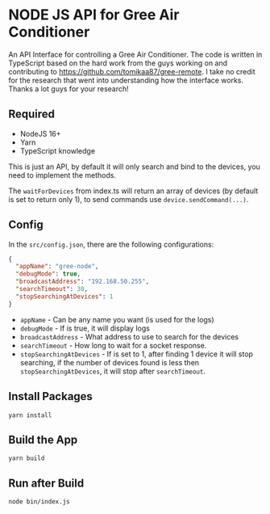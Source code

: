# NODE JS API for Gree Air Conditioner

An API Interface for controlling a Gree Air Conditioner. The code is written in TypeScript based on the hard work from the guys working on and contributing to https://github.com/tomikaa87/gree-remote. I take no credit for the research that went into understanding how the interface works. Thanks a lot guys for your research!

## Required

- NodeJS 16+
- Yarn
- TypeScript knowledge

This is just an API, by default it will only search and bind to the devices,
you need to implement the methods.

The `waitForDevices` from index.ts will return an array of devices (by default is set to return only 1), to send commands use `device.sendCommand(...)`.

## Config

In the `src/config.json`, there are the following configurations:

```json
{
  "appName": "gree-node",
  "debugMode": true,
  "broadcastAddress": "192.168.50.255",
  "searchTimeout": 30,
  "stopSearchingAtDevices": 1
}
```

- `appName` - Can be any name you want (is used for the logs)
- `debugMode` - If is true, it will display logs
- `broadcastAddress` - What address to use to search for the devices
- `searchTimeout` - How long to wait for a socket response.
- `stopSearchingAtDevices` - If is set to 1, after finding 1 device it will stop searching, if the number of devices found is less then `stopSearchingAtDevices`, it will stop after `searchTimeout`.

## Install Packages

```
yarn install
```

## Build the App

```
yarn build
```

## Run after Build

```
node bin/index.js
```
